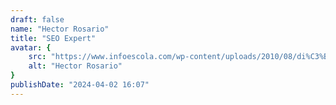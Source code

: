 ```yaml
---
draft: false
name: "Hector Rosario"
title: "SEO Expert"
avatar: {
    src: "https://www.infoescola.com/wp-content/uploads/2010/08/di%C3%B3genes-de-s%C3%ADnope_545032990.jpg",
    alt: "Hector Rosario"
}
publishDate: "2024-04-02 16:07"
---
```

